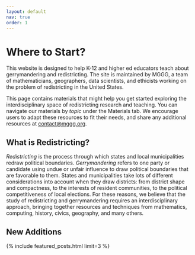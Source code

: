 ```yaml
---
layout: default
nav: true
order: 1
---
```


# Where to Start?

This website is designed to help K-12 and higher ed educators teach about
gerrymandering and redistricting. The site is maintained by MGGG, a team of
mathematicians, geographers, data scientists, and ethicists working on the
problem of redistricting in the United States.


This page contains materials that might help you get started exploring the
interdisciplinary space of redistricting research and teaching. You can navigate
our materials by *topic* under the Materials tab.  We encourage users to adapt
these resources to fit their needs, and share any additional resources at 
[contact@mggg.org](mailto:contact@mggg.org).

## What is Redistricting?

*Redistricting* is the process through which states and local municipalities
redraw political boundaries. *Gerrymandering* refers to one party or candidate
using undue or unfair influence to draw political boundaries that are favorable
to them. States and municipalities take lots of different considerations into
account when they draw districts: from district shape and compactness, to the
interests of resident communities, to the political competitiveness of local
elections. For these reasons, we believe that the study of redistricting and
gerrymandering requires an interdisciplinary approach, bringing together
resources and techniques from mathematics, computing, history, civics,
geography, and many others.


## New Additions

{% include featured_posts.html limit=3 %}